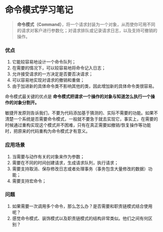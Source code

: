 # 命令模式学习笔记

> **命令模式（Command）**，将一个请求封装为一个对象，从而使你可用不同的请求对客户进行参数化；对请求排队或记录请求日志，以及支持可撤销的操作。

### 优点

1. 它能较容易地设计一个命令队列；
2. 在需要的情况下，可以较容易地将命令记入日志；
3. 允许接受请求的一方决定是否要否决请求；
4. 可以容易地实现对请求的撤销和重做；
5. 由于加进新的具体命令类不影响其他的类，因此增加新的具体命令类很容易。

命令模式最关键的优点是 **命令模式把请求一个操作的对象与知道怎么执行一个操作的对象分割开。**

敏捷开发原则告诉我们，不要为代码添加基于猜测的、实际不需要的功能。如果不清楚一个系统是否需要命令模式，一般就不要急于就去实现它，事实上，在需要的时候通过重构实现这个模式并不困难，只有在真正需要如撤销/恢复操作等功能时，把原来的代码重构为命令模式才有意义。

### 应用场景

1. 当需要与动作有关的对象来作为参数；
2. 需要在不同的时间创建请求，生成请求队列，执行请求；
3. 需要支持取消、保存修改日志或者处理事务（事务包含大量修改的数据）功能；
4. 需要支持宏命令；

### 问题

1. 如果需要一次调用多个命令，那么怎么办？是否需要和职责链模式结合使用呢？
2. 感觉命令模式、装饰模式以及职责链模式的结构非常类似。他们之间有何区别？